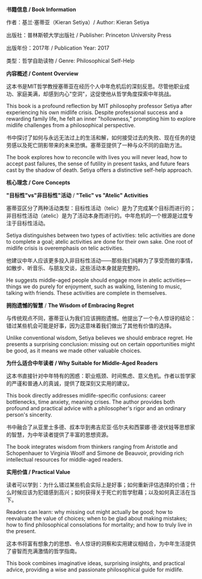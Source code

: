**书籍信息 / Book Information**

作者：基兰·塞蒂亚（Kieran Setiya）/ Author: Kieran Setiya

出版社：普林斯顿大学出版社 / Publisher: Princeton University Press

出版年份：2017年 / Publication Year: 2017

类型：哲学自助读物 / Genre: Philosophical Self-Help


**内容概述 / Content Overview**

这本书是MIT哲学教授塞蒂亚在经历个人中年危机后的深刻反思。尽管他职业成功、家庭美满，却感到内心"空洞"，这促使他从哲学角度探索中年挑战。

This book is a profound reflection by MIT philosophy professor Setiya after experiencing his own midlife crisis. Despite professional success and a rewarding family life, he felt an inner "hollowness," prompting him to explore midlife challenges from a philosophical perspective.

书中探讨了如何与永远无法过上的生活和解，如何接受过去的失败、现在任务的徒劳感以及死亡阴影带来的未来恐惧。塞蒂亚提供了一种与众不同的自助方法。

The book explores how to reconcile with lives you will never lead, how to accept past failures, the sense of futility in present tasks, and future fears cast by the shadow of death. Setiya offers a distinctive self-help approach.

**核心理念 / Core Concepts**

**"目标性"vs"非目标性"活动** / **"Telic" vs "Atelic" Activities**

塞蒂亚区分了两种活动类型：目标性活动（telic）是为了完成某个目标而进行的；非目标性活动（atelic）是为了活动本身而进行的。中年危机的一个根源是过度专注于目标性活动。

Setiya distinguishes between two types of activities: telic activities are done to complete a goal; atelic activities are done for their own sake. One root of midlife crisis is overemphasis on telic activities.

他建议中年人应该更多投入非目标性活动——那些我们纯粹为了享受而做的事情，如散步、听音乐、与朋友交谈，这些活动本身就是完整的。

He suggests middle-aged people should engage more in atelic activities—things we do purely for enjoyment, such as walking, listening to music, talking with friends. These activities are complete in themselves.

**拥抱遗憾的智慧** / **The Wisdom of Embracing Regret**

与传统观点不同，塞蒂亚认为我们应该拥抱遗憾。他提出了一个令人惊讶的结论：错过某些机会可能是好事，因为这意味着我们做出了其他有价值的选择。

Unlike conventional wisdom, Setiya believes we should embrace regret. He presents a surprising conclusion: missing out on certain opportunities might be good, as it means we made other valuable choices.

**为什么适合中年读者 / Why Suitable for Middle-Aged Readers**

这本书直接针对中年特有的困惑：职业瓶颈、时间焦虑、意义危机。作者以哲学家的严谨和普通人的真诚，提供了既深刻又实用的建议。

This book directly addresses midlife-specific confusions: career bottlenecks, time anxiety, meaning crises. The author provides both profound and practical advice with a philosopher's rigor and an ordinary person's sincerity.

书中融合了从亚里士多德、叔本华到弗吉尼亚·伍尔夫和西蒙娜·德·波伏娃等思想家的智慧，为中年读者提供了丰富的思想资源。

The book integrates wisdom from thinkers ranging from Aristotle and Schopenhauer to Virginia Woolf and Simone de Beauvoir, providing rich intellectual resources for middle-aged readers.

**实用价值 / Practical Value**

读者可以学到：为什么错过某些机会实际上是好事；如何重新评估选择的价值；什么时候应该为犯错感到高兴；如何获得关于死亡的哲学慰藉；以及如何真正活在当下。

Readers can learn: why missing out might actually be good; how to reevaluate the value of choices; when to be glad about making mistakes; how to find philosophical consolations for mortality; and how to truly live in the present.

这本书将富有想象力的思想、令人惊讶的洞察和实用建议相结合，为中年生活提供了睿智而充满激情的哲学指南。

This book combines imaginative ideas, surprising insights, and practical advice, providing a wise and passionate philosophical guide for midlife.
